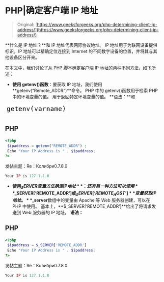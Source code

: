 # PHP|确定客户端 IP 地址

> Original: [https://www.geeksforgeeks.org/php-determining-client-ip-address/](https://www.geeksforgeeks.org/php-determining-client-ip-address/)

**什么是 IP 地址？**和
IP 地址代表网际协议地址。 IP 地址用于为联网设备提供标识。IP 地址可以精确定位连接到 Internet 的不同数字设备的位置，并将其与其他设备区分开来。

在本文中，我们讨论了从 PHP 脚本确定客户端 IP 地址的两种不同方法，如下所述：

*   **使用 getenv()函数**：要获取 IP 地址，我们使用**getenv(“Remote_ADDR”)**命令。
    PHP 中的 getenv()函数用于检索 PHP 中的环境变量的值。
    用于返回特定环境变量的值。
    **语法：**和

![](img/e738d95a141a2f841a22bcb787c91f99.png)

## PHP

```php
<?php
 $ipaddress = getenv("REMOTE_ADDR") ;
 Echo "Your IP Address is " . $ipaddress;
?>
```

发帖主题：Re：Колибри0.7.8.0

```php
Your IP is 127.1.1.0
```

*   **使用$_SERVER 变量方法确定 IP 地址**：还有另一种方法可以使用**$_SERVER[‘REMOTE_ADDR’]**或**$_SERVER[‘REMOTE_HOST’]**变量获取 IP 地址。 **$_server**数组中的变量由 Apache 等 Web 服务器创建，可以在 PHP 中使用。
    基本上，**$_SERVER[‘REMOTE_ADDR’]**给出了将请求发送到 Web 服务器的 IP 地址。
    **语法：**

## PHP

```php
<?php
 $ipaddress = $_SERVER['REMOTE_ADDR']
 Echo "Your IP Address is " . $ipaddress;
?>
```

发帖主题：Re：Колибри0.7.8.0

```php
Your IP is 127.1.1.0
```